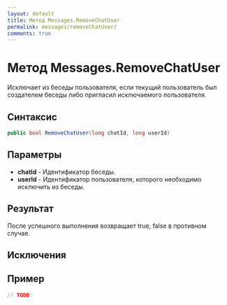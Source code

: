 ```yaml
---
layout: default
title: Метод Messages.RemoveChatUser
permalink: messages/removeChatUser/
comments: true
---
```

# Метод Messages.RemoveChatUser
Исключает из беседы пользователя, если текущий пользователь был создателем беседы либо пригласил исключаемого пользователя.

## Синтаксис
```csharp
public bool RemoveChatUser(long chatId, long userId)
```

## Параметры
+ **chatId** - Идентификатор беседы.
+ **userId** - Идентификатор пользователя, которого необходимо исключить из беседы.

## Результат
После успешного выполнения возвращает true, false в противном случае.

## Исключения

## Пример
```csharp
// TODO:
```
